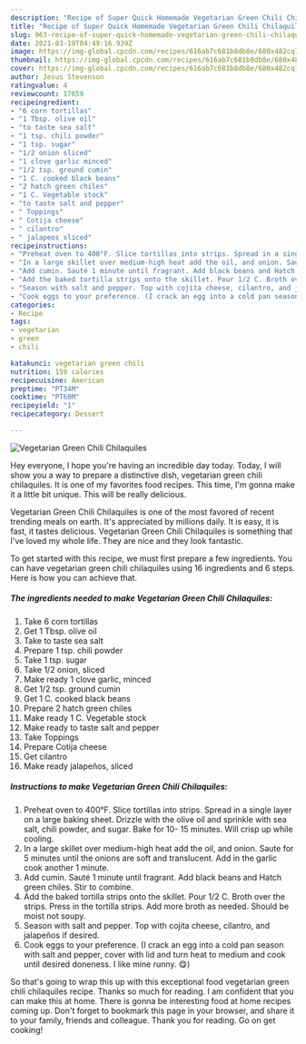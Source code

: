 ```yaml
---
description: "Recipe of Super Quick Homemade Vegetarian Green Chili Chilaquiles"
title: "Recipe of Super Quick Homemade Vegetarian Green Chili Chilaquiles"
slug: 963-recipe-of-super-quick-homemade-vegetarian-green-chili-chilaquiles
date: 2021-03-19T04:49:16.939Z
image: https://img-global.cpcdn.com/recipes/616ab7c681b8db8e/680x482cq70/vegetarian-green-chili-chilaquiles-recipe-main-photo.jpg
thumbnail: https://img-global.cpcdn.com/recipes/616ab7c681b8db8e/680x482cq70/vegetarian-green-chili-chilaquiles-recipe-main-photo.jpg
cover: https://img-global.cpcdn.com/recipes/616ab7c681b8db8e/680x482cq70/vegetarian-green-chili-chilaquiles-recipe-main-photo.jpg
author: Jesus Stevenson
ratingvalue: 4
reviewcount: 17659
recipeingredient:
- "6 corn tortillas"
- "1 Tbsp. olive oil"
- "to taste sea salt"
- "1 tsp. chili powder"
- "1 tsp. sugar"
- "1/2 onion sliced"
- "1 clove garlic minced"
- "1/2 tsp. ground cumin"
- "1 C. cooked black beans"
- "2 hatch green chiles"
- "1 C. Vegetable stock"
- "to taste salt and pepper"
- " Toppings"
- " Cotija cheese"
- " cilantro"
- " jalapeos sliced"
recipeinstructions:
- "Preheat oven to 400°F. Slice tortillas into strips. Spread in a single layer on a large baking sheet. Drizzle with the olive oil and sprinkle with sea salt, chili powder, and sugar. Bake for 10- 15 minutes. Will crisp up while cooling."
- "In a large skillet over medium-high heat add the oil, and onion. Saute for 5 minutes until the onions are soft and translucent. Add in the garlic cook another 1 minute."
- "Add cumin. Sauté 1 minute until fragrant. Add black beans and Hatch green chiles. Stir to combine."
- "Add the baked tortilla strips onto the skillet. Pour 1/2 C. Broth over the strips. Press in the tortilla strips. Add more broth as needed. Should be moist not soupy."
- "Season with salt and pepper. Top with cojita cheese, cilantro, and jalapeños if desired."
- "Cook eggs to your preference. (I crack an egg into a cold pan season with salt and pepper, cover with lid and turn heat to medium and cook until desired doneness. I like mine runny. 😋)"
categories:
- Recipe
tags:
- vegetarian
- green
- chili

katakunci: vegetarian green chili 
nutrition: 159 calories
recipecuisine: American
preptime: "PT34M"
cooktime: "PT60M"
recipeyield: "1"
recipecategory: Dessert

---
```



![Vegetarian Green Chili Chilaquiles](https://img-global.cpcdn.com/recipes/616ab7c681b8db8e/680x482cq70/vegetarian-green-chili-chilaquiles-recipe-main-photo.jpg)

Hey everyone, I hope you're having an incredible day today. Today, I will show you a way to prepare a distinctive dish, vegetarian green chili chilaquiles. It is one of my favorites food recipes. This time, I'm gonna make it a little bit unique. This will be really delicious.



Vegetarian Green Chili Chilaquiles is one of the most favored of recent trending meals on earth. It's appreciated by millions daily. It is easy, it is fast, it tastes delicious. Vegetarian Green Chili Chilaquiles is something that I've loved my whole life. They are nice and they look fantastic.


To get started with this recipe, we must first prepare a few ingredients. You can have vegetarian green chili chilaquiles using 16 ingredients and 6 steps. Here is how you can achieve that.

<!--inarticleads1-->

##### The ingredients needed to make Vegetarian Green Chili Chilaquiles:

1. Take 6 corn tortillas
1. Get 1 Tbsp. olive oil
1. Take to taste sea salt
1. Prepare 1 tsp. chili powder
1. Take 1 tsp. sugar
1. Take 1/2 onion, sliced
1. Make ready 1 clove garlic, minced
1. Get 1/2 tsp. ground cumin
1. Get 1 C. cooked black beans
1. Prepare 2 hatch green chiles
1. Make ready 1 C. Vegetable stock
1. Make ready to taste salt and pepper
1. Take  Toppings
1. Prepare  Cotija cheese
1. Get  cilantro
1. Make ready  jalapeños, sliced




<!--inarticleads2-->

##### Instructions to make Vegetarian Green Chili Chilaquiles:

1. Preheat oven to 400°F. Slice tortillas into strips. Spread in a single layer on a large baking sheet. Drizzle with the olive oil and sprinkle with sea salt, chili powder, and sugar. Bake for 10- 15 minutes. Will crisp up while cooling.
1. In a large skillet over medium-high heat add the oil, and onion. Saute for 5 minutes until the onions are soft and translucent. Add in the garlic cook another 1 minute.
1. Add cumin. Sauté 1 minute until fragrant. Add black beans and Hatch green chiles. Stir to combine.
1. Add the baked tortilla strips onto the skillet. Pour 1/2 C. Broth over the strips. Press in the tortilla strips. Add more broth as needed. Should be moist not soupy.
1. Season with salt and pepper. Top with cojita cheese, cilantro, and jalapeños if desired.
1. Cook eggs to your preference. (I crack an egg into a cold pan season with salt and pepper, cover with lid and turn heat to medium and cook until desired doneness. I like mine runny. 😋)




So that's going to wrap this up with this exceptional food vegetarian green chili chilaquiles recipe. Thanks so much for reading. I am confident that you can make this at home. There is gonna be interesting food at home recipes coming up. Don't forget to bookmark this page in your browser, and share it to your family, friends and colleague. Thank you for reading. Go on get cooking!
